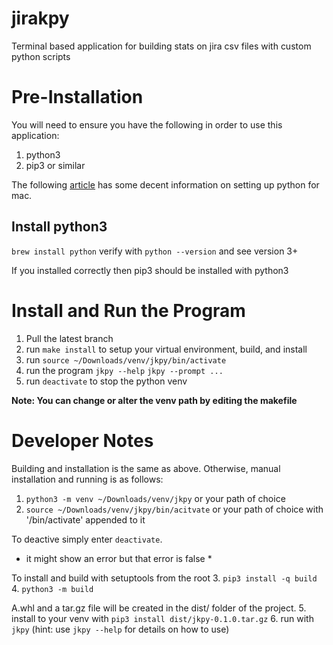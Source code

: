 # jirakpy
Terminal based application for building stats on jira csv files with custom python scripts


# Pre-Installation
You will need to ensure you have the following in order to use this application:
1. python3
2. pip3 or similar

The following [article](https://docs.python-guide.org/starting/install3/osx/) has some decent information on setting up python for mac.

## Install python3
`brew install python`
verify with `python --version` and see version 3+

If you installed correctly then pip3 should be installed with python3

# Install and Run the Program
1. Pull the latest branch
2. run `make install` to setup your virtual environment, build, and install
3. run `source ~/Downloads/venv/jkpy/bin/activate`
4. run the program
    `jkpy --help`
    `jkpy --prompt ...`
5. run `deactivate` to stop the python venv

**Note: You can change or alter the venv path by editing the makefile**


# Developer Notes
Building and installation is the same as above. Otherwise, manual installation and running is as follows:
1. `python3 -m venv ~/Downloads/venv/jkpy` or your path of choice
2. `source ~/Downloads/venv/jkpy/bin/acitvate` or your path of choice with '/bin/activate' appended to it

To deactive simply enter `deactivate`.
* it might show an error but that error is false *

To install and build with setuptools from the root
3. `pip3 install -q build`
4. `python3 -m build`

A.whl and a tar.gz file will be created in the dist/ folder of the project.
5. install to your venv with `pip3 install dist/jkpy-0.1.0.tar.gz`
6. run with `jkpy` (hint: use `jkpy --help` for details on how to use)